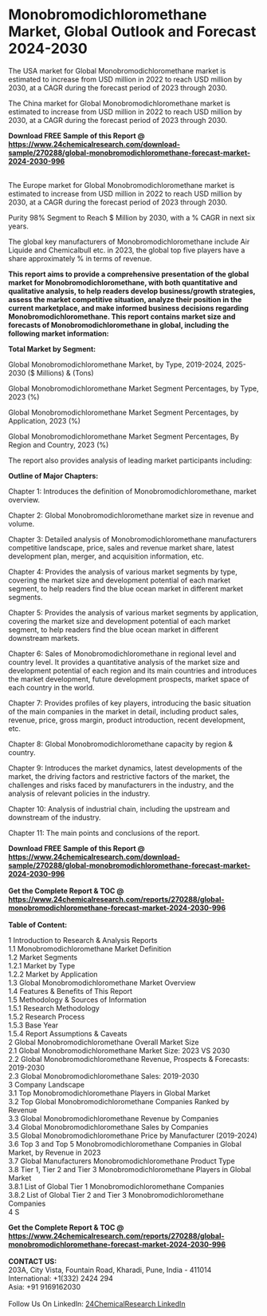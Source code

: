 <h1>Monobromodichloromethane Market, Global Outlook and Forecast 2024-2030</h1><p>The USA market for Global Monobromodichloromethane market is estimated to increase from USD million in 2022 to reach USD million by 2030, at a CAGR during the forecast period of 2023 through 2030.</p><p>
</p><p>The China market for Global Monobromodichloromethane market is estimated to increase from USD million in 2022 to reach USD million by 2030, at a CAGR during the forecast period of 2023 through 2030.</p><div><b>Download FREE Sample of this Report @ 
            <a href="https://www.24chemicalresearch.com/download-sample/270288/global-monobromodichloromethane-forecast-market-2024-2030-996">
            https://www.24chemicalresearch.com/download-sample/270288/global-monobromodichloromethane-forecast-market-2024-2030-996</a></b></div><br><p>
</p><p>The Europe market for Global Monobromodichloromethane market is estimated to increase from USD million in 2022 to reach USD million by 2030, at a CAGR during the forecast period of 2023 through 2030.</p><p>
Purity 98% Segment to Reach $ Million by 2030, with a % CAGR in next six years.</p><p>
The global key manufacturers of Monobromodichloromethane include Air Liquide and Chemicalbull etc. in 2023, the global top five players have a share approximately % in terms of revenue.</p><p>
<strong>This report aims to provide a comprehensive presentation of the global market for Monobromodichloromethane, with both quantitative and qualitative analysis, to help readers develop business/growth strategies, assess the market competitive situation, analyze their position in the current marketplace, and make informed business decisions regarding Monobromodichloromethane. This report contains market size and forecasts of Monobromodichloromethane in global, including the following market information:</strong></p><p>
</p><p>
<strong>Total Market by Segment:</strong></p><p>
Global Monobromodichloromethane Market, by Type, 2019-2024, 2025-2030 ($ Millions) &amp; (Tons)</p><p>
Global Monobromodichloromethane Market Segment Percentages, by Type, 2023 (%)</p><p>
</p><p>
Global Monobromodichloromethane Market Segment Percentages, by Application, 2023 (%)</p><p>
</p><p>
Global Monobromodichloromethane Market Segment Percentages, By Region and Country, 2023 (%)</p><p>
</p><p>
The report also provides analysis of leading market participants including:</p><p>
</p><p>
</p><p>
</p><p><strong>Outline of Major Chapters:</strong></p><p>
</p><p>Chapter 1: Introduces the definition of Monobromodichloromethane, market overview.</p><p>
Chapter 2: Global Monobromodichloromethane market size in revenue and volume.</p><p>
Chapter 3: Detailed analysis of Monobromodichloromethane manufacturers competitive landscape, price, sales and revenue market share, latest development plan, merger, and acquisition information, etc.</p><p>
Chapter 4: Provides the analysis of various market segments by type, covering the market size and development potential of each market segment, to help readers find the blue ocean market in different market segments.</p><p>
Chapter 5: Provides the analysis of various market segments by application, covering the market size and development potential of each market segment, to help readers find the blue ocean market in different downstream markets.</p><p>
Chapter 6: Sales of Monobromodichloromethane in regional level and country level. It provides a quantitative analysis of the market size and development potential of each region and its main countries and introduces the market development, future development prospects, market space of each country in the world.</p><p>
Chapter 7: Provides profiles of key players, introducing the basic situation of the main companies in the market in detail, including product sales, revenue, price, gross margin, product introduction, recent development, etc.</p><p>
Chapter 8: Global Monobromodichloromethane capacity by region &amp; country.</p><p>
Chapter 9: Introduces the market dynamics, latest developments of the market, the driving factors and restrictive factors of the market, the challenges and risks faced by manufacturers in the industry, and the analysis of relevant policies in the industry.</p><p>
Chapter 10: Analysis of industrial chain, including the upstream and downstream of the industry.</p><p>
Chapter 11: The main points and conclusions of the report.</p><div><b>Download FREE Sample of this Report @ 
            <a href="https://www.24chemicalresearch.com/download-sample/270288/global-monobromodichloromethane-forecast-market-2024-2030-996">
            https://www.24chemicalresearch.com/download-sample/270288/global-monobromodichloromethane-forecast-market-2024-2030-996</a></b></div><br><div><b>Get the Complete Report & TOC @ 
            <a href="https://www.24chemicalresearch.com/reports/270288/global-monobromodichloromethane-forecast-market-2024-2030-996">
            https://www.24chemicalresearch.com/reports/270288/global-monobromodichloromethane-forecast-market-2024-2030-996</a></b></div><br>
            <b>Table of Content:</b><p>1 Introduction to Research & Analysis Reports<br />
    1.1 Monobromodichloromethane Market Definition<br />
    1.2 Market Segments<br />
        1.2.1 Market by Type<br />
        1.2.2 Market by Application<br />
    1.3 Global Monobromodichloromethane Market Overview<br />
    1.4 Features & Benefits of This Report<br />
    1.5 Methodology & Sources of Information<br />
        1.5.1 Research Methodology<br />
        1.5.2 Research Process<br />
        1.5.3 Base Year<br />
        1.5.4 Report Assumptions & Caveats<br />
2 Global Monobromodichloromethane Overall Market Size<br />
    2.1 Global Monobromodichloromethane Market Size: 2023 VS 2030<br />
    2.2 Global Monobromodichloromethane Revenue, Prospects & Forecasts: 2019-2030<br />
    2.3 Global Monobromodichloromethane Sales: 2019-2030<br />
3 Company Landscape<br />
    3.1 Top Monobromodichloromethane Players in Global Market<br />
    3.2 Top Global Monobromodichloromethane Companies Ranked by Revenue<br />
    3.3 Global Monobromodichloromethane Revenue by Companies<br />
    3.4 Global Monobromodichloromethane Sales by Companies<br />
    3.5 Global Monobromodichloromethane Price by Manufacturer (2019-2024)<br />
    3.6 Top 3 and Top 5 Monobromodichloromethane Companies in Global Market, by Revenue in 2023<br />
    3.7 Global Manufacturers Monobromodichloromethane Product Type<br />
    3.8 Tier 1, Tier 2 and Tier 3 Monobromodichloromethane Players in Global Market<br />
        3.8.1 List of Global Tier 1 Monobromodichloromethane Companies<br />
        3.8.2 List of Global Tier 2 and Tier 3 Monobromodichloromethane Companies<br />
4 S</p><div><b>Get the Complete Report & TOC @ 
            <a href="https://www.24chemicalresearch.com/reports/270288/global-monobromodichloromethane-forecast-market-2024-2030-996">
            https://www.24chemicalresearch.com/reports/270288/global-monobromodichloromethane-forecast-market-2024-2030-996</a></b></div><br><b>CONTACT US:</b><br>
            203A, City Vista, Fountain Road, Kharadi, Pune, India - 411014<br>
            International: +1(332) 2424 294<br>
            Asia: +91 9169162030 <br><br>
            Follow Us On LinkedIn: <a href="https://www.linkedin.com/company/24chemicalresearch/">24ChemicalResearch LinkedIn</a>